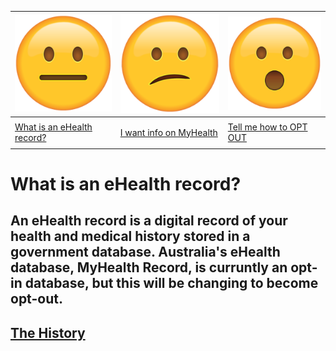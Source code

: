 | ![](neutral.png)| ![](confused.png) | ![](surprised.png) |
| --- | --- | --- |
|     |     |     |
|[What is an eHealth record?](context) | [I want info on MyHealth](history) | [Tell me how to OPT OUT](landing) |
|     |     |     |

# What is an eHealth record?

## An eHealth record is a digital record of your health and medical history stored in a government database. Australia's eHealth database, MyHealth Record, is curruntly an opt-in database, but this will be changing to become opt-out.

## [The History](history)
